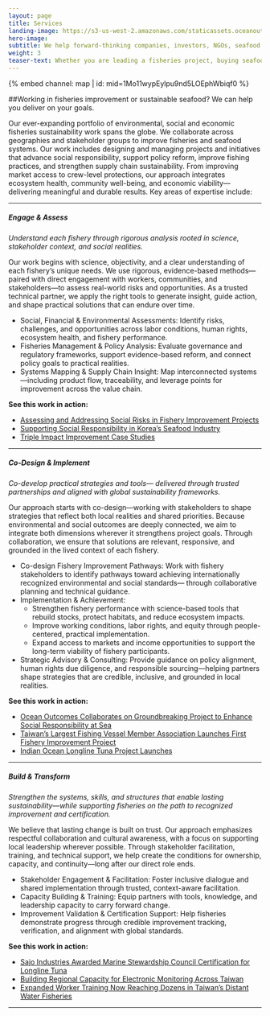 ```yaml
---
layout: page 
title: Services
landing-image: https://s3-us-west-2.amazonaws.com/staticassets.oceanoutcomes.org/rollover+images/services-hover.jpg
hero-image:
subtitle: We help forward-thinking companies, investors, NGOs, seafood harvesters and others deliver on their sustainable seafood and fisheries improvement goals.
weight: 3
teaser-text: Whether you are leading a fisheries project, buying seafood, investing in fisheries reform, or part of an initiative or NGO in the seafood sector, the environmental and business case for sustainability has never been stronger. Let us help deliver the impact you seek.
---
```


<div class="map-section">
  <div class="grid-container">
    {% embed channel: map | id: mid=1Mo11wypEylpu9nd5LOEphWbiqf0 %}
  </div>
</div>

##Working in fisheries improvement or sustainable seafood? We can help you deliver on your goals.

Our ever-expanding portfolio of environmental, social and economic fisheries sustainability work spans the globe. We collaborate across geographies and stakeholder groups to improve fisheries and seafood systems. Our work includes designing and managing projects and initiatives that advance social responsibility, support policy reform, improve fishing practices, and strengthen supply chain sustainability. From improving market access to crew-level protections, our approach integrates ecosystem health, community well-being, and economic viability—delivering meaningful and durable results. Key areas of expertise include:

----

##### Engage & Assess 

*Understand each fishery through rigorous analysis rooted in science, stakeholder context, and social realities.*
 
Our work begins with science, objectivity, and a clear understanding of each fishery’s unique needs. We use rigorous, evidence-based methods—paired with direct engagement with workers, communities, and stakeholders—to assess real-world risks and opportunities. As a trusted technical partner, we apply the right tools to generate insight, guide action, and shape practical solutions that can endure over time.

* Social, Financial & Environmental Assessments: Identify risks, challenges, and opportunities across labor conditions, human rights, ecosystem health, and fishery performance.
* Fisheries Management & Policy Analysis: Evaluate governance and regulatory frameworks, support evidence-based reform, and connect policy goals to practical realities.
* Systems Mapping & Supply Chain Insight: Map interconnected systems—including product flow, traceability, and leverage points for improvement across the value chain.

**See this work in action:**

* [Assessing and Addressing Social Risks in Fishery Improvement Projects](https://www.oceanoutcomes.org/news/Assessing-and-Addressing-Social-Risks-in-Fishery-Improvement-Projects/)
* [Supporting Social Responsibility in Korea’s Seafood Industry](https://www.oceanoutcomes.org/news/supporting-social-responsibility-in-koreas-seafood-industry/)
* [Triple Impact Improvement Case Studies](https://www.oceanoutcomes.org/what-we-do/services/triple-impact-case-studies/)

----

##### Co-Design & Implement 

*Co-develop practical strategies and tools— delivered through trusted partnerships and aligned with global sustainability frameworks.*
 
Our approach starts with co-design—working with stakeholders to shape strategies that reflect both local realities and shared priorities. Because environmental and social outcomes are deeply connected, we aim to integrate both dimensions wherever it strengthens project goals. Through collaboration, we ensure that solutions are relevant, responsive, and grounded in the lived context of each fishery.

* Co-design Fishery Improvement Pathways: Work with fishery stakeholders to identify pathways toward achieving internationally recognized environmental and social standards— through collaborative planning and technical guidance.
* Implementation & Achievement: 
   * Strengthen fishery performance with science-based tools that rebuild stocks, protect habitats, and reduce ecosystem impacts. 
   * Improve working conditions, labor rights, and equity through people-centered, practical implementation. 
   * Expand access to markets and income opportunities to support the long-term viability of fishery participants.
* Strategic Advisory & Consulting: Provide guidance on policy alignment, human rights due diligence, and responsible sourcing—helping partners shape strategies that are credible, inclusive, and grounded in local realities.

**See this work in action:**

* [Ocean Outcomes Collaborates on Groundbreaking Project to Enhance Social Responsibility at Sea](https://www.oceanoutcomes.org/news/O2-Collaborates-on-Groundbreaking-Study-to-Enhance-Social-Responsibility-at-Sea/)
* [Taiwan’s Largest Fishing Vessel Member Association Launches First Fishery Improvement Project](https://www.oceanoutcomes.org/news/Taiwan's-largest-fishing-vessel-member-association-launches-first-fishery-improvement-project/)
* [Indian Ocean Longline Tuna Project Launches](https://www.oceanoutcomes.org/news/fsf-O2-indian-ocean-tuna-fishery-improvement-sustainability-project-launched-announcement/)


----

##### Build & Transform 

*Strengthen the systems, skills, and structures that enable lasting sustainability—while supporting fisheries on the path to recognized improvement and certification.*

We believe that lasting change is built on trust. Our approach emphasizes respectful collaboration and cultural awareness, with a focus on supporting local leadership wherever possible. Through stakeholder facilitation, training, and technical support, we help create the conditions for ownership, capacity, and continuity—long after our direct role ends.

* Stakeholder Engagement & Facilitation: Foster inclusive dialogue and shared implementation through trusted, context-aware facilitation.
* Capacity Building & Training: Equip partners with tools, knowledge, and leadership capacity to carry forward change.
* Improvement Validation & Certification Support: Help fisheries demonstrate progress through credible improvement tracking, verification, and alignment with global standards.

**See this work in action:**

* [Sajo Industries Awarded Marine Stewardship Council Certification for Longline Tuna](https://www.oceanoutcomes.org/news/Sajo-Awarded-MSC-Certification-for-Longline-Tuna/)
* [Building Regional Capacity for Electronic Monitoring Across Taiwan](https://www.oceanoutcomes.org/news/building-regional-capacity-for-electronic-monitoring-across-Taiwan/)
* [Expanded Worker Training Now Reaching Dozens in Taiwan’s Distant Water Fisheries](https://www.oceanoutcomes.org/news/expanded-worker-training-now-reaching-dozens-in-taiwans-distant-water-fisheries/)

----
